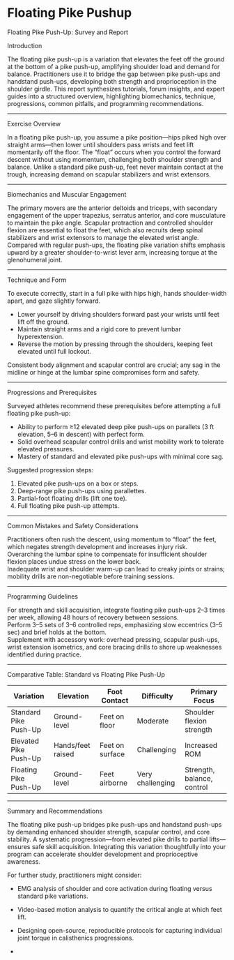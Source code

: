# Floating Pike Pushup #

Floating Pike Push-Up: Survey and Report

Introduction

The floating pike push-up is a variation that elevates the feet off the ground at the bottom of a pike push-up, amplifying shoulder load and demand for balance. Practitioners use it to bridge the gap between pike push-ups and handstand push-ups, developing both strength and proprioception in the shoulder girdle. This report synthesizes tutorials, forum insights, and expert guides into a structured overview, highlighting biomechanics, technique, progressions, common pitfalls, and programming recommendations.

---

Exercise Overview

In a floating pike push-up, you assume a pike position—hips piked high over straight arms—then lower until shoulders pass wrists and feet lift momentarily off the floor. The “float” occurs when you control the forward descent without using momentum, challenging both shoulder strength and balance. Unlike a standard pike push-up, feet never maintain contact at the trough, increasing demand on scapular stabilizers and wrist extensors.

---

Biomechanics and Muscular Engagement

The primary movers are the anterior deltoids and triceps, with secondary engagement of the upper trapezius, serratus anterior, and core musculature to maintain the pike angle. Scapular protraction and controlled shoulder flexion are essential to float the feet, which also recruits deep spinal stabilizers and wrist extensors to manage the elevated wrist angle. Compared with regular push-ups, the floating pike variation shifts emphasis upward by a greater shoulder-to-wrist lever arm, increasing torque at the glenohumeral joint.

---

Technique and Form

To execute correctly, start in a full pike with hips high, hands shoulder-width apart, and gaze slightly forward.  
  
- Lower yourself by driving shoulders forward past your wrists until feet lift off the ground.  
- Maintain straight arms and a rigid core to prevent lumbar hyperextension.  
- Reverse the motion by pressing through the shoulders, keeping feet elevated until full lockout.

Consistent body alignment and scapular control are crucial; any sag in the midline or hinge at the lumbar spine compromises form and safety.

---

Progressions and Prerequisites

Surveyed athletes recommend these prerequisites before attempting a full floating pike push-up:  
- Ability to perform ≥12 elevated deep pike push-ups on parallets (3 ft elevation, 5–6 in descent) with perfect form.  
- Solid overhead scapular control drills and wrist mobility work to tolerate elevated pressures.  
- Mastery of standard and elevated pike push-ups with minimal core sag.

Suggested progression steps:  
1. Elevated pike push-ups on a box or steps.  
2. Deep-range pike push-ups using parallettes.  
3. Partial-foot floating drills (lift one toe).  
4. Full floating pike push-up attempts.

---

Common Mistakes and Safety Considerations

Practitioners often rush the descent, using momentum to “float” the feet, which negates strength development and increases injury risk.  
Overarching the lumbar spine to compensate for insufficient shoulder flexion places undue stress on the lower back.  
Inadequate wrist and shoulder warm-up can lead to creaky joints or strains; mobility drills are non-negotiable before training sessions.

---

Programming Guidelines

For strength and skill acquisition, integrate floating pike push-ups 2–3 times per week, allowing 48 hours of recovery between sessions.  
Perform 3–5 sets of 3–6 controlled reps, emphasizing slow eccentrics (3–5 sec) and brief holds at the bottom.  
Supplement with accessory work: overhead pressing, scapular push-ups, wrist extension isometrics, and core bracing drills to shore up weaknesses identified during practice.

---

Comparative Table: Standard vs Floating Pike Push-Up

| Variation                    | Elevation        | Foot Contact   | Difficulty      | Primary Focus               |
|------------------------------|------------------|----------------|-----------------|-----------------------------|
| Standard Pike Push-Up        | Ground-level     | Feet on floor  | Moderate        | Shoulder flexion strength  |
| Elevated Pike Push-Up        | Hands/feet raised| Feet on surface| Challenging     | Increased ROM               |
| Floating Pike Push-Up        | Ground-level     | Feet airborne  | Very challenging| Strength, balance, control  |

---

Summary and Recommendations

The floating pike push-up bridges pike push-ups and handstand push-ups by demanding enhanced shoulder strength, scapular control, and core stability. A systematic progression—from elevated pike drills to partial lifts—ensures safe skill acquisition. Integrating this variation thoughtfully into your program can accelerate shoulder development and proprioceptive awareness.

For further study, practitioners might consider:  
- EMG analysis of shoulder and core activation during floating versus standard pike variations.  
- Video-based motion analysis to quantify the critical angle at which feet lift.  
- Designing open-source, reproducible protocols for capturing individual joint torque in calisthenics progressions.

- 
